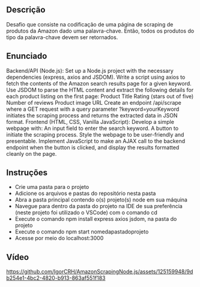 ## Descrição
Desafio que consiste na codificação de uma página de scraping de produtos da Amazon dado uma palavra-chave. Então, todos os produtos do tipo da palavra-chave devem ser retornados.

## Enunciado
Backend/API (Node.js):
Set up a Node.js project with the necessary dependencies (express, axios and JSDOM).
Write a script using axios to fetch the contents of the Amazon search results page for a given keyword.
Use JSDOM to parse the HTML content and extract the following details for each product listing on the first page:
Product Title
Rating (stars out of five)
Number of reviews
Product image URL
Create an endpoint /api/scrape where a GET request with a query parameter ?keyword=yourKeyword initiates the scraping process and returns the extracted data in JSON format.
Frontend (HTML, CSS, Vanilla JavaScript):
Develop a simple webpage with:
An input field to enter the search keyword.
A button to initiate the scraping process.
Style the webpage to be user-friendly and presentable.
Implement JavaScript to make an AJAX call to the backend endpoint when the button is clicked, and display the results formatted cleanly on the page.

## Instruções
- Crie uma pasta para o projeto
- Adicione os arquivos e pastas do repositório nesta pasta
- Abra a pasta principal contendo o(s) projeto(s) node em sua máquina
- Navegue para dentro da pasta do projeto na IDE de sua preferência (neste projeto foi utilizado o VSCode) com o comando cd
- Execute o comando npm install express axios jsdom, na pasta do projeto
- Execute o comando npm start nomedapastadoprojeto
- Acesse por meio do localhost:3000

## Vídeo



https://github.com/IgorCRH/AmazonScrapingNode.js/assets/125159948/9db254e1-4bc2-4820-b913-863af551f183

